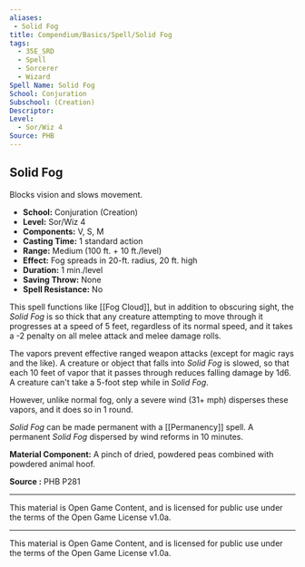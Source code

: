```yaml
---
aliases:
 - Solid Fog
title: Compendium/Basics/Spell/Solid Fog
tags:
  - 35E_SRD
  - Spell
  - Sorcerer
  - Wizard
Spell Name: Solid Fog
School: Conjuration
Subschool: (Creation)
Descriptor:
Level:
  - Sor/Wiz 4
Source: PHB
---
```


## Solid Fog

Blocks vision and slows movement.

- **School:** Conjuration (Creation)  
- **Level:** Sor/Wiz 4  
- **Components:** V, S, M  
- **Casting Time:** 1 standard action  
- **Range:** Medium (100 ft. + 10 ft./level)  
- **Effect:** Fog spreads in 20-ft. radius, 20 ft. high  
- **Duration:** 1 min./level  
- **Saving Throw:** None  
- **Spell Resistance:** No  

This spell functions like [[Fog Cloud]], but in addition to obscuring sight, the *Solid Fog* is so thick that any creature attempting to move through it progresses at a speed of 5 feet, regardless of its normal speed, and it takes a -2 penalty on all melee attack and melee damage rolls.

The vapors prevent effective ranged weapon attacks (except for magic rays and the like). A creature or object that falls into *Solid Fog* is slowed, so that each 10 feet of vapor that it passes through reduces falling damage by 1d6. A creature can't take a 5-foot step while in *Solid Fog*.

However, unlike normal fog, only a severe wind (31+ mph) disperses these vapors, and it does so in 1 round.

*Solid Fog* can be made permanent with a [[Permanency]] spell. A permanent *Solid Fog* dispersed by wind reforms in 10 minutes.

**Material Component:** A pinch of dried, powdered peas combined with powdered animal hoof.

**Source :** PHB P281

---



This material is Open Game Content, and is licensed for public use under  
the terms of the Open Game License v1.0a.

---

This material is Open Game Content, and is licensed for public use under the terms of the Open Game License v1.0a.
